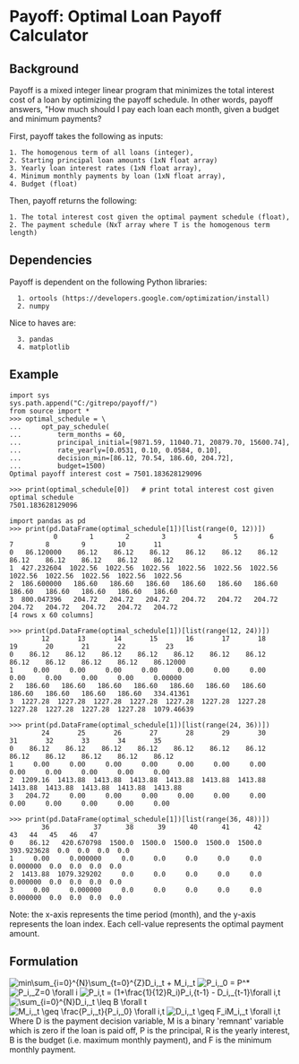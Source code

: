 # Payoff: Optimal Loan Payoff Calculator

## Background
Payoff is a mixed integer linear program that minimizes the total interest cost of a loan by optimizing the payoff schedule. In other words, payoff answers, "How much should I pay each loan each month, given a budget and minimum payments?

First, payoff takes the following as inputs:
```
1. The homogenous term of all loans (integer),
2. Starting principal loan amounts (1xN float array)
3. Yearly loan interest rates (1xN float array),
4. Minimum monthly payments by loan (1xN float array),
4. Budget (float)
```
Then, payoff returns the following:
```
1. The total interest cost given the optimal payment schedule (float),
2. The payment schedule (NxT array where T is the homogenous term length)
```

## Dependencies
Payoff is dependent on the following Python libraries:
```
  1. ortools (https://developers.google.com/optimization/install)
  2. numpy
```

Nice to haves are:
```
  3. pandas
  4. matplotlib
```

## Example
```{python}
import sys
sys.path.append("C:/gitrepo/payoff/")
from source import *
>>> optimal_schedule = \
...     opt_pay_schedule(
...         term_months = 60,
...         principal_initial=[9871.59, 11040.71, 20879.70, 15600.74],
...         rate_yearly=[0.0531, 0.10, 0.0584, 0.10],
...         decision_min=[86.12, 70.54, 186.60, 204.72],
...         budget=1500)
Optimal payoff interest cost = 7501.183628129096
```

```{python}
>>> print(optimal_schedule[0])   # print total interest cost given optimal schedule
7501.183628129096
```

```{python}
import pandas as pd
>>> print(pd.DataFrame(optimal_schedule[1])[list(range(0, 12))])
           0        1        2        3        4        5        6        7        8        9        10       11
0   86.120000    86.12    86.12    86.12    86.12    86.12    86.12    86.12    86.12    86.12    86.12    86.12
1  427.232604  1022.56  1022.56  1022.56  1022.56  1022.56  1022.56  1022.56  1022.56  1022.56  1022.56  1022.56
2  186.600000   186.60   186.60   186.60   186.60   186.60   186.60   186.60   186.60   186.60   186.60   186.60
3  800.047396   204.72   204.72   204.72   204.72   204.72   204.72   204.72   204.72   204.72   204.72   204.72
[4 rows x 60 columns]

>>> print(pd.DataFrame(optimal_schedule[1])[list(range(12, 24))])
        12       13       14       15       16       17       18       19       20       21       22          23
0    86.12    86.12    86.12    86.12    86.12    86.12    86.12    86.12    86.12    86.12    86.12    86.12000
1     0.00     0.00     0.00     0.00     0.00     0.00     0.00     0.00     0.00     0.00     0.00     0.00000
2   186.60   186.60   186.60   186.60   186.60   186.60   186.60   186.60   186.60   186.60   186.60   334.41361
3  1227.28  1227.28  1227.28  1227.28  1227.28  1227.28  1227.28  1227.28  1227.28  1227.28  1227.28  1079.46639

>>> print(pd.DataFrame(optimal_schedule[1])[list(range(24, 36))])
        24       25       26       27       28       29       30       31       32       33       34       35
0    86.12    86.12    86.12    86.12    86.12    86.12    86.12    86.12    86.12    86.12    86.12    86.12
1     0.00     0.00     0.00     0.00     0.00     0.00     0.00     0.00     0.00     0.00     0.00     0.00
2  1209.16  1413.88  1413.88  1413.88  1413.88  1413.88  1413.88  1413.88  1413.88  1413.88  1413.88  1413.88
3   204.72     0.00     0.00     0.00     0.00     0.00     0.00     0.00     0.00     0.00     0.00     0.00

>>> print(pd.DataFrame(optimal_schedule[1])[list(range(36, 48))])
        36           37      38      39      40      41      42          43   44   45   46   47
0    86.12   420.670798  1500.0  1500.0  1500.0  1500.0  1500.0  393.923628  0.0  0.0  0.0  0.0
1     0.00     0.000000     0.0     0.0     0.0     0.0     0.0    0.000000  0.0  0.0  0.0  0.0
2  1413.88  1079.329202     0.0     0.0     0.0     0.0     0.0    0.000000  0.0  0.0  0.0  0.0
3     0.00     0.000000     0.0     0.0     0.0     0.0     0.0    0.000000  0.0  0.0  0.0  0.0
```
Note: the x-axis represents the time period (month), and the y-axis represents the loan index. Each cell-value represents the optimal payment amount.

## Formulation
![min\sum_{i=0}^{N}\sum_{t=0}^{Z}D_i,_t + M_i,_t](https://render.githubusercontent.com/render/math?math=min%5Csum_%7Bi%3D0%7D%5E%7BN%7D%5Csum_%7Bt%3D0%7D%5E%7BZ%7DD_i%2C_t%20%2B%20M_i%2C_t)
![P_i,_0 = P^*](https://render.githubusercontent.com/render/math?math=P_i%2C_0%20%3D%20P%5E*)
![P_i,_Z=0 \forall i](https://render.githubusercontent.com/render/math?math=P_i%2C_Z%3D0%20%5Cforall%20i)
![P_i,_t = (1+\frac{1}{12}R_i)P_i,_{t-1} - D_i,_{t-1}\forall i,t](https://render.githubusercontent.com/render/math?math=P_i%2C_t%20%3D%20(1%2B%5Cfrac%7B1%7D%7B12%7DR_i)P_i%2C_%7Bt-1%7D%20-%20D_i%2C_%7Bt-1%7D%5Cforall%20i%2Ct)
![\sum_{i=0}^{N}D_i,_t \leq B \forall t](https://render.githubusercontent.com/render/math?math=%5Csum_%7Bi%3D0%7D%5E%7BN%7DD_i%2C_t%20%5Cleq%20B%20%5Cforall%20t)
![M_i,_t \geq \frac{P_i,_t}{P_i,_0} \forall i,t](https://render.githubusercontent.com/render/math?math=M_i%2C_t%20%5Cgeq%20%5Cfrac%7BP_i%2C_t%7D%7BP_i%2C_0%7D%20%5Cforall%20i%2Ct)
![D_i,_t \geq F_iM_i,_t \forall i,t](https://render.githubusercontent.com/render/math?math=D_i%2C_t%20%5Cgeq%20F_iM_i%2C_t%20%5Cforall%20i%2Ct)
Where D is the payment decision variable, M is a binary 'remnant' variable which is zero if the loan is paid off, P is the principal, R is the yearly interest, B is the budget (i.e. maximum monthly payment), and F is the minimum monthly payment.